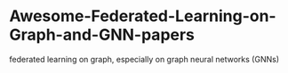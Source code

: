 # Awesome-Federated-Learning-on-Graph-and-GNN-papers
federated learning on graph, especially on graph neural networks (GNNs)
